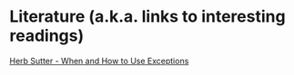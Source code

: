 # Literature (a.k.a. links to interesting readings)

[Herb Sutter - When and How to Use
Exceptions](http://www.drdobbs.com/when-and-how-to-use-exceptions/184401836)

